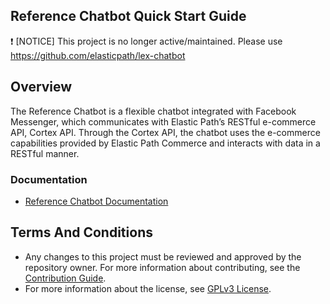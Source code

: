 ## Reference Chatbot Quick Start Guide

:exclamation: [NOTICE] This project is no longer active/maintained. Please use https://github.com/elasticpath/lex-chatbot

## Overview

The Reference Chatbot is a flexible chatbot integrated with Facebook Messenger, which communicates with Elastic Path’s RESTful e-commerce API, Cortex API. Through the Cortex API, the chatbot uses the e-commerce capabilities provided by Elastic Path Commerce and interacts with data in a RESTful manner.

### Documentation

- [Reference Chatbot Documentation](https://documentation.elasticpath.com/chatbot/docs/facebook-chat/index.html)

## Terms And Conditions

- Any changes to this project must be reviewed and approved by the repository owner. For more information about contributing, see the [Contribution Guide](https://github.com/elasticpath/facebook-chat/blob/master/.github/CONTRIBUTING.md).
- For more information about the license, see [GPLv3 License](https://github.com/elasticpath/facebook-chat/blob/master/LICENSE).
